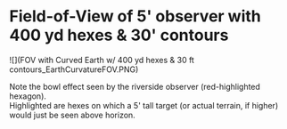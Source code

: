 
# Field-of-View of 5' observer with 400 yd hexes & 30' contours

![](FOV with Curved Earth w/ 400 yd hexes & 30 ft contours_EarthCurvatureFOV.PNG)

Note the bowl effect seen by the riverside observer (red-highlighted hexagon).  
Highlighted are hexes on which a 5' tall target (or actual terrain, if higher) would just be seen above horizon.  

